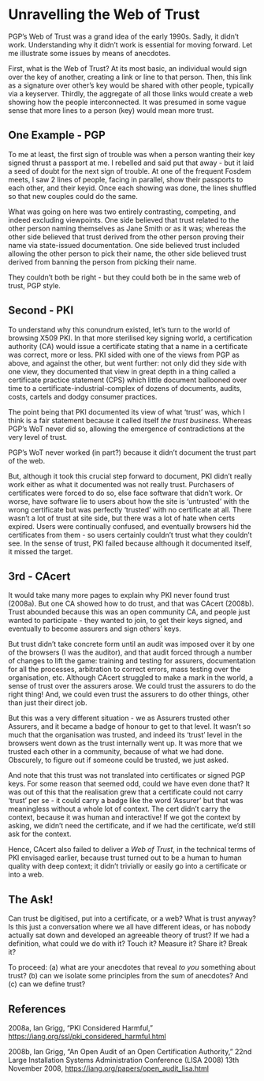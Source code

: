 # Unravelling the Web of Trust

PGP’s Web of Trust was a grand idea of the early 1990s. Sadly, it didn’t work.
Understanding why it didn’t work is essential for moving forward. Let me illustrate some issues by means of anecdotes.

First, what is the Web of Trust?  At its most basic, an individual would sign over the key of another,
creating a link or line to that person.
Then, this link as a signature over other’s key would be shared with other people, typically via a keyserver.
Thirdly, the aggregate of all those links would create a web showing how the people interconnected.
It was presumed in some vague sense that more lines to a person (key) would mean more trust.

## One Example - PGP

To me at least, the first sign of trouble was when a person wanting their key signed thrust a passport at me.
I rebelled and said put that away - but it laid a seed of doubt for the next sign of trouble. At one of the frequent Fosdem meets, I saw 2 lines of people, facing in parallel, show their passports to each other, and their keyid. Once each showing was done, the lines shuffled so that new couples could do the same.

What was going on here was two entirely contrasting, competing, and indeed excluding viewpoints. One side believed that trust related to the other person naming themselves as Jane Smith or as it was;  whereas the other side believed that trust derived from the other person proving their name via state-issued documentation. One side believed trust included allowing the other person to pick their name, the other side believed trust derived from banning the person from picking their name.

They couldn’t both be right - but they could both be in the same web of trust, PGP style.

## Second - PKI

To understand why this conundrum existed, let’s turn to the world of browsing X509 PKI. In that more sterilised key signing world, a certification authority (CA) would issue a certificate stating that a name in a certificate was correct, more or less. PKI sided with one of the views from PGP as above, and against the other, but went further:  not only did they side with one view, they documented that view in great depth in a thing called a certificate practice statement (CPS) which little document ballooned over time to a certificate-industrial-complex of dozens of documents, audits, costs, cartels and dodgy consumer practices.

The point being that PKI documented its view of what ‘trust’ was, which I think is a fair statement because it called itself _the trust business_.  Whereas PGP’s WoT never did so, allowing the emergence of contradictions at the very level of trust.

PGP’s WoT never worked (in part?) because it didn’t document the trust part of the web.

But, although it took this crucial step forward to document, PKI didn’t really work either as what it documented was not really trust. Purchasers of certificates were forced to do so, else face software that didn’t work. Or worse, have software lie to users about how the site is ‘untrusted’ with the wrong certificate but was perfectly ‘trusted’ with no certificate at all. There wasn’t a lot of trust at site side, but there was a lot of hate when certs expired. Users were continually confused, and eventually browsers hid the certificates from them - so users certainly couldn’t trust what they couldn’t see. In the sense of trust, PKI failed because although it documented itself, it missed the target.

## 3rd - CAcert

It would take many more pages to explain why PKI never found trust (2008a). But one CA showed how to do trust, and that was CAcert (2008b). Trust abounded because this was an open community CA, and people just wanted to participate - they wanted to join, to get their keys signed, and eventually to become assurers and sign others’ keys.

But trust didn’t take concrete form until an audit was imposed over it by one of the browsers (I was the auditor), and that audit forced through a number of changes to lift the game: training and testing for assurers, documentation for all the processes, arbitration to correct errors, mass testing over the organisation, etc. Although CAcert struggled to make a mark in the world, a sense of trust over the assurers arose. We could trust the assurers to do the right thing! And, we could even trust the assurers to do other things, other than just their direct job.

But this was a very different situation - we as Assurers trusted other Assurers, and it became a badge of honour to get to that level. It wasn’t so much that the organisation was trusted, and indeed its ‘trust’ level in the browsers went down as the trust internally went up. It was more that we trusted each other in a community, because of what we had done. Obscurely, to figure out if someone could be trusted, we just asked.

And note that this trust was not translated into certificates or signed PGP keys. For some reason that seemed odd, could we have even done that? It was out of this that the realisation grew that a certificate could not carry ‘trust’ per se - it could carry a badge like the word ‘Assurer’ but that was meaningless without a whole lot of context. The cert didn’t carry the context, because it was human and interactive! If we got the context by asking, we didn’t need the certificate, and if we had the certificate, we’d still ask for the context.

Hence, CAcert also failed to deliver a _Web of Trust_, in the technical terms of PKI envisaged earlier, because trust turned out to be a human to human quality with deep context; it didn’t trivially or easily go into a certificate or into a web.

## The Ask!

Can trust be digitised, put into a certificate, or a web?  What is trust anyway?  Is this just a conversation where we all have different ideas, or has nobody actually sat down and developed an agreeable theory of trust?  If we had a definition, what could we do with it? Touch it? Measure it? Share it? Break it?

To proceed: (a) what are your anecdotes that reveal _to you_ something about trust? (b) can we isolate some principles from the sum of anecdotes? And (c) can we define trust?

## References

2008a, Ian Grigg, “PKI Considered Harmful,” https://iang.org/ssl/pki_considered_harmful.html

2008b, Ian Grigg, “An Open Audit of an Open Certification Authority,” 22nd Large Installation Systems Administration Conference (LISA 2008) 13th November 2008, https://iang.org/papers/open_audit_lisa.html

